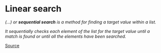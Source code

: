 # Linear search

_(...) or **sequential search** is a method for finding a target value within a list._

_It sequentially checks each element of the list for the target value until a match is found or until all the elements have been searched._

[Source](https://en.wikipedia.org/wiki/Linear_search)
